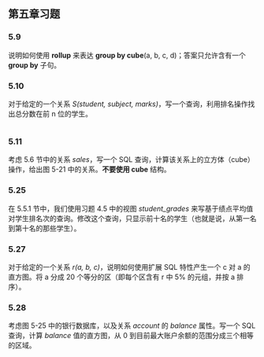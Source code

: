 ## 第五章习题

### 5.9  
说明如何使用 **rollup** 来表达 **group by cube**(a, b, c, d)；答案只允许含有一个 **group by** 子句。  

### 5.10  
对于给定的一个关系 *S(student, subject, marks)*，写一个查询，利用排名操作找出总分数在前 n 位的学生。
```sql

```

### 5.11  
考虑 5.6 节中的关系 *sales*，写一个 SQL 查询，计算该关系上的立方体（cube）操作，给出图 5-21 中的关系。**不要使用 cube** 结构。

### 5.25  
在 5.5.1 节中，我们使用习题 4.5 中的视图 *student_grades* 来写基于绩点平均值对学生排名次的查询。修改这个查询，只显示前十名的学生（也就是说，从第一名到第十名的那些学生）。

### 5.27  
对于给定的一个关系 *r(a, b, c)*，说明如何使用扩展 SQL 特性产生一个 c 对 a 的直方图。将 a 分成 20 个等分的区（即每个区含有 r 中 5% 的元组，并按 a 排序）。

### 5.28  
考虑图 5-25 中的银行数据库，以及关系 *account* 的 *balance* 属性。写一个 SQL 查询，计算 *balance* 值的直方图，从 0 到目前最大账户余额的范围分成三个相等的区域。